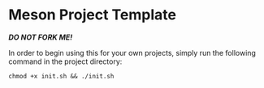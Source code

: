 # Meson Project Template

***DO NOT FORK ME!***

In order to begin using this for your own projects, simply run the following 
command in the project directory:
```
chmod +x init.sh && ./init.sh
```
